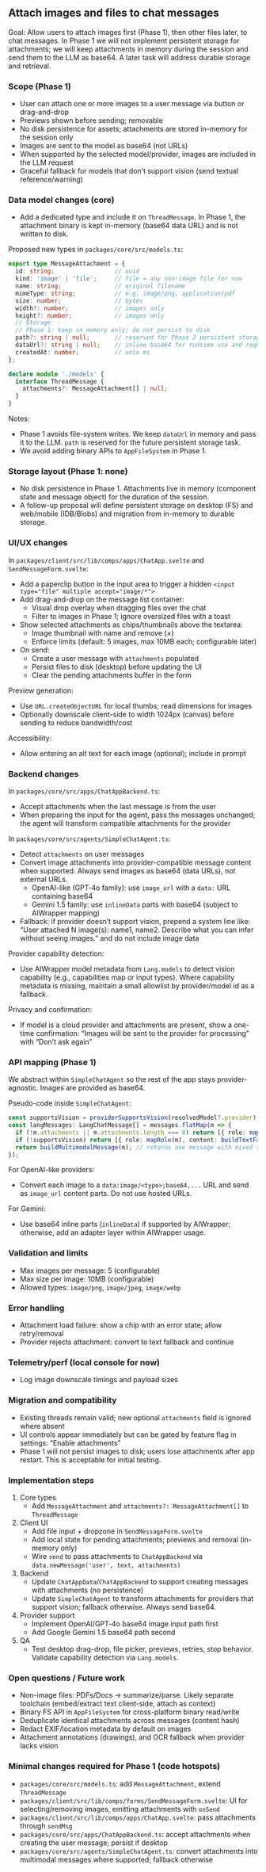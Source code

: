 ## Attach images and files to chat messages

Goal: Allow users to attach images first (Phase 1), then other files later, to chat messages. In Phase 1 we will not implement persistent storage for attachments; we will keep attachments in memory during the session and send them to the LLM as base64. A later task will address durable storage and retrieval.

### Scope (Phase 1)
- User can attach one or more images to a user message via button or drag-and-drop
- Previews shown before sending; removable
- No disk persistence for assets; attachments are stored in-memory for the session only
- Images are sent to the model as base64 (not URLs)
- When supported by the selected model/provider, images are included in the LLM request
- Graceful fallback for models that don’t support vision (send textual reference/warning)

### Data model changes (core)
- Add a dedicated type and include it on `ThreadMessage`. In Phase 1, the attachment binary is kept in-memory (base64 data URL) and is not written to disk.

Proposed new types in `packages/core/src/models.ts`:
```ts
export type MessageAttachment = {
  id: string;                 // uuid
  kind: 'image' | 'file';     // file = any non-image file for now
  name: string;               // original filename
  mimeType: string;           // e.g. image/png, application/pdf
  size: number;               // bytes
  width?: number;             // images only
  height?: number;            // images only
  // Storage
  // Phase 1: keep in memory only; do not persist to disk
  path?: string | null;       // reserved for Phase 2 persistent storage
  dataUrl?: string | null;    // inline base64 for runtime use and request payloads
  createdAt: number;          // unix ms
};

declare module './models' {
  interface ThreadMessage {
    attachments?: MessageAttachment[] | null;
  }
}
```

Notes:
- Phase 1 avoids file-system writes. We keep `dataUrl` in memory and pass it to the LLM. `path` is reserved for the future persistent storage task.
- We avoid adding binary APIs to `AppFileSystem` in Phase 1.

### Storage layout (Phase 1: none)
- No disk persistence in Phase 1. Attachments live in memory (component state and message object) for the duration of the session.
- A follow-up proposal will define persistent storage on desktop (FS) and web/mobile (IDB/Blobs) and migration from in-memory to durable storage.

### UI/UX changes

In `packages/client/src/lib/comps/apps/ChatApp.svelte` and `SendMessageForm.svelte`:
- Add a paperclip button in the input area to trigger a hidden `<input type="file" multiple accept="image/*">`
- Add drag-and-drop on the message list container:
  - Visual drop overlay when dragging files over the chat
  - Filter to images in Phase 1; ignore oversized files with a toast
- Show selected attachments as chips/thumbnails above the textarea:
  - Image thumbnail with name and remove (×)
  - Enforce limits (default: 5 images, max 10MB each; configurable later)
- On send:
  - Create a user message with `attachments` populated
  - Persist files to disk (desktop) before updating the UI
  - Clear the pending attachments buffer in the form

Preview generation:
- Use `URL.createObjectURL` for local thumbs; read dimensions for images
- Optionally downscale client-side to width 1024px (canvas) before sending to reduce bandwidth/cost

Accessibility:
- Allow entering an alt text for each image (optional); include in prompt

### Backend changes

In `packages/core/src/apps/ChatAppBackend.ts`:
- Accept attachments when the last message is from the user
- When preparing the input for the agent, pass the messages unchanged; the agent will transform compatible attachments for the provider

In `packages/core/src/agents/SimpleChatAgent.ts`:
- Detect `attachments` on user messages
- Convert image attachments into provider-compatible message content when supported. Always send images as base64 (data URLs), not external URLs.
  - OpenAI-like (GPT‑4o family): use `image_url` with a `data:` URL containing base64
  - Gemini 1.5 family: use `inlineData` parts with base64 (subject to AIWrapper mapping)
- Fallback: if provider doesn’t support vision, prepend a system line like: “User attached N image(s): name1, name2. Describe what you can infer without seeing images.” and do not include image data

Provider capability detection:
- Use AIWrapper model metadata from `Lang.models` to detect vision capability (e.g., capabilities map or input types). Where capability metadata is missing, maintain a small allowlist by provider/model id as a fallback.

Privacy and confirmation:
- If model is a cloud provider and attachments are present, show a one-time confirmation: “Images will be sent to the provider for processing” with “Don’t ask again”

### API mapping (Phase 1)
We abstract within `SimpleChatAgent` so the rest of the app stays provider-agnostic. Images are provided as base64.

Pseudo-code inside `SimpleChatAgent`:
```ts
const supportsVision = providerSupportsVision(resolvedModel?.provider);
const langMessages: LangChatMessage[] = messages.flatMap(m => {
  if (!m.attachments || m.attachments.length === 0) return [{ role: mapRole(m), content: m.text ?? '' }];
  if (!supportsVision) return [{ role: mapRole(m), content: buildTextFallback(m) }];
  return buildMultimodalMessage(m); // returns one message with mixed text+image parts according to provider
});
```

For OpenAI-like providers:
- Convert each image to a `data:image/<type>;base64,...` URL and send as `image_url` content parts. Do not use hosted URLs.

For Gemini:
- Use base64 inline parts (`inlineData`) if supported by AIWrapper; otherwise, add an adapter layer within AIWrapper usage.

### Validation and limits
- Max images per message: 5 (configurable)
- Max size per image: 10MB (configurable)
- Allowed types: `image/png`, `image/jpeg`, `image/webp`

### Error handling
- Attachment load failure: show a chip with an error state; allow retry/removal
- Provider rejects attachment: convert to text fallback and continue

### Telemetry/perf (local console for now)
- Log image downscale timings and payload sizes

### Migration and compatibility
- Existing threads remain valid; new optional `attachments` field is ignored where absent
- UI controls appear immediately but can be gated by feature flag in settings: “Enable attachments”
- Phase 1 will not persist images to disk; users lose attachments after app restart. This is acceptable for initial testing.

### Implementation steps
1) Core types
   - Add `MessageAttachment` and `attachments?: MessageAttachment[]` to `ThreadMessage`
2) Client UI
   - Add file input + dropzone in `SendMessageForm.svelte`
   - Add local state for pending attachments; previews and removal (in-memory only)
   - Wire `send` to pass attachments to `ChatAppBackend` via `data.newMessage('user', text, attachments)`
3) Backend
   - Update `ChatAppData`/`ChatAppBackend` to support creating messages with attachments (no persistence)
   - Update `SimpleChatAgent` to transform attachments for providers that support vision; fallback otherwise. Always send base64.
4) Provider support
   - Implement OpenAI/GPT‑4o base64 image input path first
   - Add Google Gemini 1.5 base64 path second
5) QA
   - Test desktop drag-drop, file picker, previews, retries, stop behavior. Validate capability detection via `Lang.models`.

### Open questions / Future work
- Non-image files: PDFs/Docs → summarize/parse. Likely separate toolchain (embed/extract text client-side, attach as context)
- Binary FS API in `AppFileSystem` for cross-platform binary read/write
- Deduplicate identical attachments across messages (content hash)
- Redact EXIF/location metadata by default on images
- Attachment annotations (drawings), and OCR fallback when provider lacks vision

### Minimal changes required for Phase 1 (code hotspots)
- `packages/core/src/models.ts`: add `MessageAttachment`, extend `ThreadMessage`
- `packages/client/src/lib/comps/forms/SendMessageForm.svelte`: UI for selecting/removing images, emitting attachments with `onSend`
- `packages/client/src/lib/comps/apps/ChatApp.svelte`: pass attachments through `sendMsg`
- `packages/core/src/apps/ChatAppBackend.ts`: accept attachments when creating the user message; persist if desktop
- `packages/core/src/agents/SimpleChatAgent.ts`: convert attachments into multimodal messages where supported; fallback otherwise



